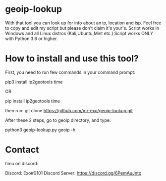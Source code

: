 # geoip-lookup
With that tool you can look up for info about an ip, location and isp.
Feel free to copy and edit my script but please don't claim it's your's.
Script works in Windows and all Linux distros (Kali,Ubuntu,Mint etc.)
Script works ONLY with Python 3.6 or higher.

# How to install and use this tool?
First, you need to run few commands in your command prompt:
           
pip3 install ip2geotools time
           
OR
       
pip install ip2geotools time
           
then run:
git clone https://github.com/mr-exo/geoip-lookup.git
           
After these 2 steps, go to geoip directory, and type:
        
python3 geoip-lookup.py geoip -h
           
# Contact
hmu on discord:
        
Discord: Exo#0101
Discord Server: https://discord.gg/6PemAuJntx
